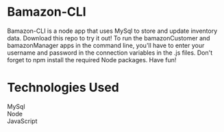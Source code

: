 # Bamazon-CLI
Bamazon-CLI is a node app that uses MySql to store and update inventory data. Download this repo to try it out! To run the bamazonCustomer and bamazonManager apps in the command line, you'll have to enter your username and password in the connection variables in the .js files. Don't forget to npm install the required Node packages. Have fun!

# Technologies Used
MySql</br>
Node</br>
JavaScript</br>